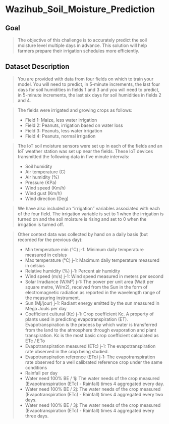 # Wazihub_Soil_Moisture_Prediction

## Goal
>  The objective of this challenge is to accurately predict the soil moisture level multiple days in advance. This solution will help farmers prepare their irrigation schedules more efficiently.

## Dataset Description

> You are provided with data from four fields on which to train your model. You will need to predict, in 5-minute increments, the last four days for soil humidities in fields 1 and 3 and you will need to predict, in 5-minute increments, the last six days for soil humidities in fields 2 and 4.

> The fields were irrigated and growing crops as follows:
> + Field 1: Maize, less water irrigation
> + Field 2: Peanuts, irrigation based on water loss
> + Field 3: Peanuts, less water irrigation
> + Field 4: Peanuts, normal irrigation

> The IoT soil moisture sensors were set up in each of the fields and an IoT weather station was set up near the fields. These IoT devices transmitted the following data in five minute intervals:
> + Soil humidity
> + Air temperature (C)
> + Air humidity (%)
> + Pressure (KPa)
> + Wind speed (Km/h)
> + Wind gust (Km/h)
> + Wind direction (Deg)

> We have also included an “irrigation” variables associated with each of the four field. The irrigation variable is set to 1 when the irrigation is turned on and the soil moisture is rising and set to 0 when the irrigation is turned off.

> Other context data was collected by hand on a daily basis (but recorded for the previous day):
> + Min temperature min (°C) j-1: Minimum daily temperature measured in celsius
> + Max temperature (°C) j-1: Maximum daily temperature measured in celsius
> + Relative humidity (%) j-1: Percent air humidity
> + Wind speed (m/s) j-1: Wind speed measured in meters per second
> + Solar Irradiance (W/M²) j-1: The power per unit area (Watt per square metre, W/m2), received from the Sun in the form of electromagnetic radiation as reported in the wavelength range of the measuring instrument.
> + Sun (Mj/jour) j-1: Radiant energy emitted by the sun measured in Mega Jouls per day
> + Coefficient cultural (Kc) j-1: Crop coefficient Kc. A property of plants used in predicting evapotranspiration (ET). Evapotranspiration is the process by which water is transferred from the land to the atmosphere through evaporation and plant transpiration. Kc is the most basic crop coefficient calculated as ETc / ETo
> + Evapotranspiration measured (ETc) j-1: The evapotranspiration rate observed in the crop being studied.
> + Evapotranspiration reference (ETo) j-1: The evapotranspiration rate observed for a well calibrated reference crop under the same conditions
> + Rainfall per day
> + Water need 100% BE / 1j: The water needs of the crop measured (Evapotranspiration (ETc) - Rainfall) times 4 aggregated every day.
> + Water need 100% BE / 2j: The water needs of the crop measured (Evapotranspiration (ETc) - Rainfall) times 4 aggregated every two days.
> + Water need 100% BE / 3j: The water needs of the crop measured (Evapotranspiration (ETc) - Rainfall) times 4 aggregated every three days.




